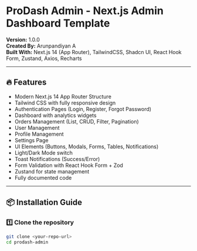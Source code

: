 # ProDash Admin - Next.js Admin Dashboard Template

**Version:** 1.0.0  
**Created By:** Arunpandiyan A  
**Built With:** Next.js 14 (App Router), TailwindCSS, Shadcn UI, React Hook Form, Zustand, Axios, Recharts

---

## 🔥 Features

- Modern Next.js 14 App Router Structure
- Tailwind CSS with fully responsive design
- Authentication Pages (Login, Register, Forgot Password)
- Dashboard with analytics widgets
- Orders Management (List, CRUD, Filter, Pagination)
- User Management
- Profile Management
- Settings Page
- UI Elements (Buttons, Modals, Forms, Tables, Notifications)
- Light/Dark Mode switch
- Toast Notifications (Success/Error)
- Form Validation with React Hook Form + Zod
- Zustand for state management
- Fully documented code

---

## 📦 Installation Guide

### 1️⃣ Clone the repository

```bash
git clone <your-repo-url>
cd prodash-admin

